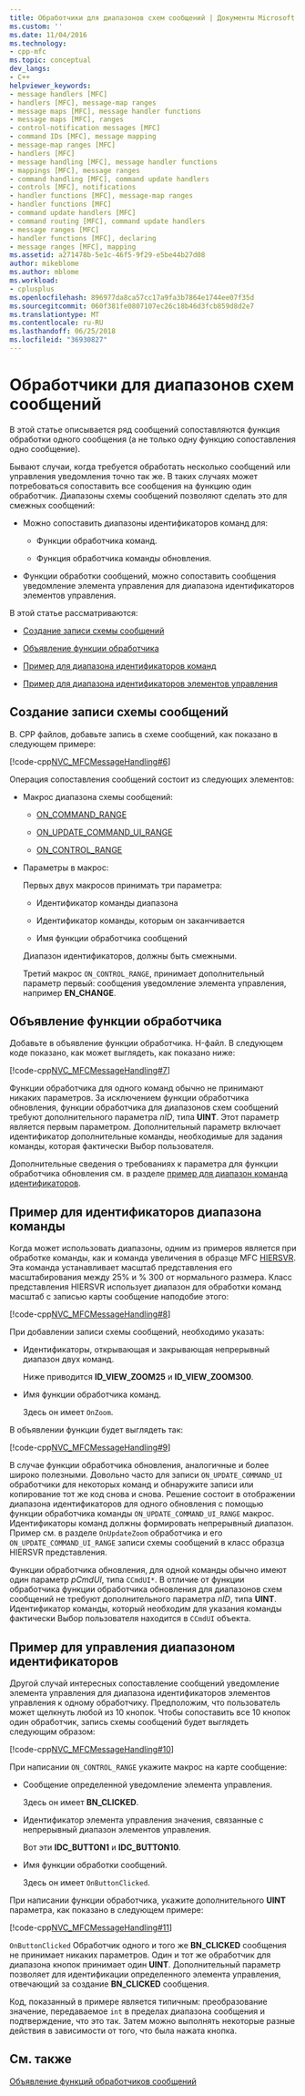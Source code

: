 ```yaml
---
title: Обработчики для диапазонов схем сообщений | Документы Microsoft
ms.custom: ''
ms.date: 11/04/2016
ms.technology:
- cpp-mfc
ms.topic: conceptual
dev_langs:
- C++
helpviewer_keywords:
- message handlers [MFC]
- handlers [MFC], message-map ranges
- message maps [MFC], message handler functions
- message maps [MFC], ranges
- control-notification messages [MFC]
- command IDs [MFC], message mapping
- message-map ranges [MFC]
- handlers [MFC]
- message handling [MFC], message handler functions
- mappings [MFC], message ranges
- command handling [MFC], command update handlers
- controls [MFC], notifications
- handler functions [MFC], message-map ranges
- handler functions [MFC]
- command update handlers [MFC]
- command routing [MFC], command update handlers
- message ranges [MFC]
- handler functions [MFC], declaring
- message ranges [MFC], mapping
ms.assetid: a271478b-5e1c-46f5-9f29-e5be44b27d08
author: mikeblome
ms.author: mblome
ms.workload:
- cplusplus
ms.openlocfilehash: 896977da8ca57cc17a9fa3b7864e1744ee07f35d
ms.sourcegitcommit: 060f381fe0807107ec26c18b46d3fcb859d8d2e7
ms.translationtype: MT
ms.contentlocale: ru-RU
ms.lasthandoff: 06/25/2018
ms.locfileid: "36930827"
---
```

# <a name="handlers-for-message-map-ranges"></a>Обработчики для диапазонов схем сообщений
В этой статье описывается ряд сообщений сопоставляются функция обработки одного сообщения (а не только одну функцию сопоставления одно сообщение).  
  
 Бывают случаи, когда требуется обработать несколько сообщений или управления уведомления точно так же. В таких случаях может потребоваться сопоставить все сообщения на функцию один обработчик. Диапазоны схемы сообщений позволяют сделать это для смежных сообщений:  
  
-   Можно сопоставить диапазоны идентификаторов команд для:  
  
    -   Функции обработчика команд.  
  
    -   Функция обработчика команды обновления.  
  
-   Функции обработки сообщений, можно сопоставить сообщения уведомление элемента управления для диапазона идентификаторов элементов управления.  
  
 В этой статье рассматриваются:  
  
-   [Создание записи схемы сообщений](#_core_writing_the_message.2d.map_entry)  
  
-   [Объявление функции обработчика](#_core_declaring_the_handler_function)  
  
-   [Пример для диапазона идентификаторов команд](#_core_example_for_a_range_of_command_ids)  
  
-   [Пример для диапазона идентификаторов элементов управления](#_core_example_for_a_range_of_control_ids)  
  
##  <a name="_core_writing_the_message.2d.map_entry"></a> Создание записи схемы сообщений  
 В. CPP файлов, добавьте запись в схеме сообщений, как показано в следующем примере:  
  
 [!code-cpp[NVC_MFCMessageHandling#6](../mfc/codesnippet/cpp/handlers-for-message-map-ranges_1.cpp)]  
  
 Операция сопоставления сообщений состоит из следующих элементов:  
  
-   Макрос диапазона схемы сообщений:  
  
    -   [ON_COMMAND_RANGE](reference/message-map-macros-mfc.md#on_command_range)  
  
    -   [ON_UPDATE_COMMAND_UI_RANGE](reference/message-map-macros-mfc.md#on_update_command_ui_range)  
  
    -   [ON_CONTROL_RANGE](reference/message-map-macros-mfc.md#on_control_range)  
  
-   Параметры в макрос:  
  
     Первых двух макросов принимать три параметра:  
  
    -   Идентификатор команды диапазона  
  
    -   Идентификатор команды, которым он заканчивается  
  
    -   Имя функции обработчика сообщений  
  
     Диапазон идентификаторов, должны быть смежными.  
  
     Третий макрос `ON_CONTROL_RANGE`, принимает дополнительный параметр первый: сообщения уведомление элемента управления, например **EN_CHANGE**.  
  
##  <a name="_core_declaring_the_handler_function"></a> Объявление функции обработчика  
 Добавьте в объявление функции обработчика. H-файл. В следующем коде показано, как может выглядеть, как показано ниже:  
  
 [!code-cpp[NVC_MFCMessageHandling#7](../mfc/codesnippet/cpp/handlers-for-message-map-ranges_2.h)]  
  
 Функции обработчика для одного команд обычно не принимают никаких параметров. За исключением функции обработчика обновления, функции обработчика для диапазонов схем сообщений требуют дополнительного параметра *nID*, типа **UINT**. Этот параметр является первым параметром. Дополнительный параметр включает идентификатор дополнительные команды, необходимые для задания команды, которая фактически Выбор пользователя.  
  
 Дополнительные сведения о требованиях к параметра для функции обработчика обновления см. в разделе [пример для диапазон команда идентификаторов](#_core_example_for_a_range_of_command_ids).  
  
##  <a name="_core_example_for_a_range_of_command_ids"></a> Пример для идентификаторов диапазона команды  
 Когда может использовать диапазоны, одним из примеров является при обработке команды, как и команда увеличения в образце MFC [HIERSVR](../visual-cpp-samples.md). Эта команда устанавливает масштаб представления его масштабирования между 25% и % 300 от нормального размера. Класс представления HIERSVR использует диапазон для обработки команд масштаб с записью карты сообщение наподобие этого:  
  
 [!code-cpp[NVC_MFCMessageHandling#8](../mfc/codesnippet/cpp/handlers-for-message-map-ranges_3.cpp)]  
  
 При добавлении записи схемы сообщений, необходимо указать:  
  
-   Идентификаторы, открывающая и закрывающая непрерывный диапазон двух команд.  
  
     Ниже приводится **ID_VIEW_ZOOM25** и **ID_VIEW_ZOOM300**.  
  
-   Имя функции обработчика команд.  
  
     Здесь он имеет `OnZoom`.  
  
 В объявлении функции будет выглядеть так:  
  
 [!code-cpp[NVC_MFCMessageHandling#9](../mfc/codesnippet/cpp/handlers-for-message-map-ranges_4.h)]  
  
 В случае функции обработчика обновления, аналогичные и более широко полезными. Довольно часто для записи `ON_UPDATE_COMMAND_UI` обработчики для некоторых команд и обнаружите записи или копирование тот же код снова и снова. Решение состоит в отображении диапазона идентификаторов для одного обновления с помощью функции обработчика команды `ON_UPDATE_COMMAND_UI_RANGE` макрос. Идентификаторы команд должны формировать непрерывный диапазон. Пример см. в разделе `OnUpdateZoom` обработчика и его `ON_UPDATE_COMMAND_UI_RANGE` записи схемы сообщений в класс образца HIERSVR представления.  
  
 Функции обработчика обновления, для одной команды обычно имеют один параметр *pCmdUI*, типа `CCmdUI*`. В отличие от функции обработчика функции обработчика обновления для диапазонов схем сообщений не требуют дополнительного параметра *nID*, типа **UINT**. Идентификатор команды, который необходим для указания команды фактически Выбор пользователя находится в `CCmdUI` объекта.  
  
##  <a name="_core_example_for_a_range_of_control_ids"></a> Пример для управления диапазоном идентификаторов  
 Другой случай интересных сопоставление сообщений уведомление элемента управления для диапазона идентификаторов элементов управления к одному обработчику. Предположим, что пользователь может щелкнуть любой из 10 кнопок. Чтобы сопоставить все 10 кнопок один обработчик, запись схемы сообщений будет выглядеть следующим образом:  
  
 [!code-cpp[NVC_MFCMessageHandling#10](../mfc/codesnippet/cpp/handlers-for-message-map-ranges_5.cpp)]  
  
 При написании `ON_CONTROL_RANGE` укажите макрос на карте сообщение:  
  
-   Сообщение определенной уведомление элемента управления.  
  
     Здесь он имеет **BN_CLICKED**.  
  
-   Идентификатор элемента управления значения, связанные с непрерывный диапазон элементов управления.  
  
     Вот эти **IDC_BUTTON1** и **IDC_BUTTON10**.  
  
-   Имя функции обработки сообщений.  
  
     Здесь он имеет `OnButtonClicked`.  
  
 При написании функции обработчика, укажите дополнительного **UINT** параметра, как показано в следующем примере:  
  
 [!code-cpp[NVC_MFCMessageHandling#11](../mfc/codesnippet/cpp/handlers-for-message-map-ranges_6.cpp)]  
  
 `OnButtonClicked` Обработчик одного и того же **BN_CLICKED** сообщения не принимает никаких параметров. Один и тот же обработчик для диапазона кнопок принимает один **UINT**. Дополнительный параметр позволяет для идентификации определенного элемента управления, отвечающий за создание **BN_CLICKED** сообщения.  
  
 Код, показанный в примере является типичным: преобразование значение, передаваемое `int` в пределах диапазона сообщения и подтверждение, что это так. Затем можно выполнять некоторые разные действия в зависимости от того, что была нажата кнопка.  
  
## <a name="see-also"></a>См. также  
 [Объявление функций обработчиков сообщений](../mfc/declaring-message-handler-functions.md)
